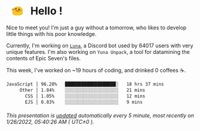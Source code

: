 <h1>   <img src="./spoink.gif" style="vertical-align:middle;" width="30px">   Hello ! </h1>

Nice to meet you! I'm just a guy without a tomorrow, who likes to develop little things with his poor knowledge.

Currently, I'm working on <a href='https://github.com/Asgarrrr/Luna'>`Luna`</a>, a Discord bot used by 64017 users with very unique features. I'm also working on `Yuna Unpack`, a tool for datamining the contents of Epic Seven's files.

This week, I've worked on ~19 hours of coding, and drinked 0 coffees ☕.

```
JavaScript │ 96.28%   ███████████████████░   18 hrs 37 mins
     Other │ 1.84%    ░░░░░░░░░░░░░░░░░░░░   21 mins
       CSS │ 1.05%    ░░░░░░░░░░░░░░░░░░░░   12 mins
       EJS │ 0.83%    ░░░░░░░░░░░░░░░░░░░░   9 mins
```

###### This presentation is [updated](https://github.com/Asgarrrr) automatically every 5 minute, most recently on 1/26/2022, 05:40:26 AM ( UTC±0 ).
